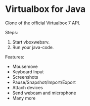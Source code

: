 # Virtualbox for Java

Clone of the official Virtualbox 7 API.

Steps:
1. Start vboxwebsrv.
2. Run your java-code.

Features:
- Mousemove
- Keyboard Input
- Screenshots
- Pause/Snapshot/Import/Export
- Attach devices 
- Send webcam and microphone
- Many more
